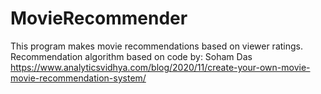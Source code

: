 # MovieRecommender
This program makes movie recommendations based on viewer ratings.  Recommendation algorithm based on code by: Soham Das https://www.analyticsvidhya.com/blog/2020/11/create-your-own-movie-movie-recommendation-system/
